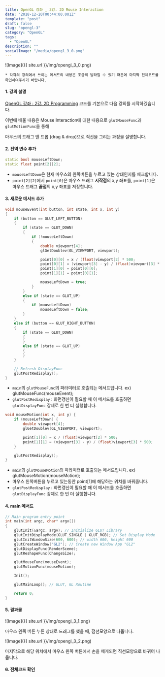 ```yaml
---
title: OpenGL 강좌 _ 3강. 2D Mouse Interaction
date: "2018-12-20T00:44:00.001Z"
template: "post"
draft: false
slug: "opengl-3"
category: "OpenGL"
tags:
  - "OpenGL"
description: ""
socialImage: "/media/opengl_3_0.png"
---
```

![Image]({{ site.url }}/img/opengl_3_0.png)

```
* 각각의 강의에서 쓰이는 메서드의 내용은 조금씩 달라질 수 있기 때문에 마지막 전체코드를 확인하여주시기 바랍니다.
```

#### 1. 강의 설명

[OpenGL 강좌 : 2강. 2D Programming](/posts/opengl-2) 코드를 기본으로 다음 강의를 시작하겠습니다.

이번에 배울 내용은 Mouse Interaction에 대한 내용으로 `glutMouseFunc`과 `glutMotionFunc`을 통해

마우스의 드래그 앤 드롭 (drag & drop)으로 직선을 그리는 과정을 설명합니다.

#### 2. 전역 변수 추가
```cpp
static bool mouseLeftDown;
static float point[2][2];
```
- `mouseLeftDown`은 현재 마우스의 왼쪽버튼을 누르고 있는 상태인지를 체크합니다.
- `point[2][2]`에서 `point[0]`은 마우스 드래그 **시작점**의 x,y 좌표를, `point[1]`은 마우스 드래그 **끝점**의 x,y 좌표를 저장합니다. 

#### 3. 새로운 메서드 추가
```cpp
void mouseEvent(int button, int state, int x, int y)
{
	if (button == GLUT_LEFT_BUTTON)
	{
		if (state == GLUT_DOWN)
		{
			if (!mouseLeftDown)
			{
				double viewport[4];
				glGetDoublev(GL_VIEWPORT, viewport);

				point[0][0] = x / (float)viewport[2] * 500;
				point[0][1] = (viewport[3] - y) / (float)viewport[3] * 500;
				point[1][0] = point[0][0];
				point[1][1] = point[0][1];

				mouseLeftDown = true;
			}
		}
		else if (state == GLUT_UP)
		{
			if (mouseLeftDown)
				mouseLeftDown = false;
		}
	}
	else if (button == GLUT_RIGHT_BUTTON)
	{
		if (state == GLUT_DOWN)
		{
		}
		else if (state == GLUT_UP)
		{
		}
	}

    // Refresh DisplayFunc
	glutPostRedisplay(); 
}
```
- `main`의 `glutMouseFunc`의 파라미터로 호출되는 메서드입니다. ex) glutMouseFunc(mouseEvent); 
- `glutPostRedisplay` : 화면갱신이 필요할 때 이 메서드를 호출하면 `glutDisplayFunc` 강제로 한 번 더 실행합니다.

```cpp
void mouseMotion(int x, int y) {
	if (mouseLeftDown) {
		double viewport[4];
		glGetDoublev(GL_VIEWPORT, viewport);

		point[1][0] = x / (float)viewport[2] * 500;
		point[1][1] = (viewport[3] - y) / (float)viewport[3] * 500;
	}

	glutPostRedisplay();
}
```
- `main`의 `glutMouseMotion`의 파라미터로 호출되는 메서드입니다. ex) glutMouseMotion(mouseMotion);
- 마우스 왼쪽버튼을 누르고 있는동안 point[1]에 해당하는 위치를 바꿔줍니다.
- `glutPostRedisplay` : 화면갱신이 필요할 때 이 메서드를 호출하면 `glutDisplayFunc` 강제로 한 번 더 실행합니다.

#### 4. main 메서드
```cpp
// Main program entry point
int main(int argc, char* argv[])
{
	glutInit(&argc, argv); // Initialize GLUT Library
	glutInitDisplayMode(GLUT_SINGLE | GLUT_RGB); // Set Display Mode 
	glutInitWindowSize(600, 600); // width 600, height 600
	glutCreateWindow("GL2"); // Create new Window App "GL2"
	glutDisplayFunc(RenderScene);
	glutReshapeFunc(ChangeSize);

	glutMouseFunc(mouseEvent);
	glutMotionFunc(mouseMotion);

	Init();

	glutMainLoop(); // GLUT, GL Routine

	return 0;
}
```

#### 5. 결과물

![Image]({{ site.url }}/img/opengl_3_1.png)

마우스 왼쪽 버튼 누른 상태로 드래그를 했을 때, 점선모양으로 나옵니다.

![Image]({{ site.url }}/img/opengl_3_2.png)

마지막으로 해당 위치에서 마우스 왼쪽 버튼에서 손을 떼게되면 직선모양으로 바뀌어 나옵니다.

#### 6. 전체코드 확인

<script src="https://gist.github.com/paroblow/434b8162826a7b79561058514d2f36c7.js"></script>
